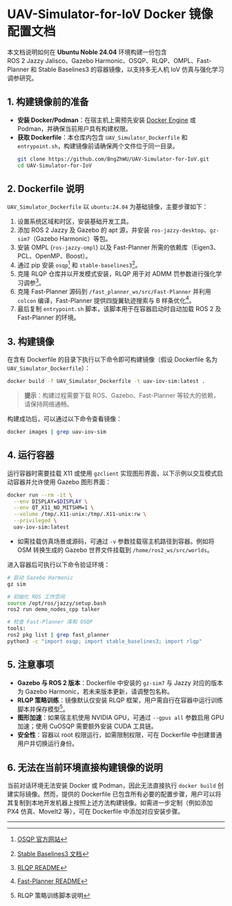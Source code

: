 # UAV-Simulator-for-IoV Docker 镜像配置文档

本文档说明如何在 **Ubuntu Noble 24.04** 环境构建一份包含 ROS 2 Jazzy Jalisco、Gazebo Harmonic、OSQP、RLQP、OMPL、Fast-Planner 和 Stable Baselines3 的容器镜像，以支持多无人机 IoV 仿真与强化学习调参研究。

## 1. 构建镜像前的准备

* **安装 Docker/Podman**：在宿主机上需预先安装 [Docker Engine](https://docs.docker.com/engine/install/) 或 Podman，并确保当前用户具有构建权限。
* **获取 Dockerfile**：本仓库内包含 `UAV_Simulator_Dockerfile` 和 `entrypoint.sh`，构建镜像前请确保两个文件位于同一目录。
  ```bash
  git clone https://github.com/BngZhWU/UAV-Simulator-for-IoV.git
  cd UAV-Simulator-for-IoV
  ```

## 2. Dockerfile 说明

`UAV_Simulator_Dockerfile` 以 `ubuntu:24.04` 为基础镜像，主要步骤如下：

1. 设置系统区域和时区，安装基础开发工具。
2. 添加 ROS 2 Jazzy 及 Gazebo 的 apt 源，并安装 `ros-jazzy-desktop`、`gz-sim7`（Gazebo Harmonic）等包。
3. 安装 OMPL (`ros-jazzy-ompl`) 以及 Fast-Planner 所需的依赖库（Eigen3、PCL、OpenMP、Boost）。
4. 通过 pip 安装 `osqp`[^1] 和 `stable-baselines3`[^2]。
5. 克隆 RLQP 仓库并以开发模式安装，RLQP 用于对 ADMM 罚参数进行强化学习调参[^3]。
6. 克隆 Fast-Planner 源码到 `/fast_planner_ws/src/Fast-Planner` 并利用 `colcon` 编译，Fast-Planner 提供四旋翼轨迹搜索与 B 样条优化[^4]。
7. 最后复制 `entrypoint.sh` 脚本，该脚本用于在容器启动时自动加载 ROS 2 及 Fast-Planner 的环境。

## 3. 构建镜像

在含有 Dockerfile 的目录下执行以下命令即可构建镜像（假设 Dockerfile 名为 `UAV_Simulator_Dockerfile`）：

```bash
docker build -f UAV_Simulator_Dockerfile -t uav-iov-sim:latest .
```

> **提示**：构建过程需要下载 ROS、Gazebo、Fast-Planner 等较大的依赖，请保持网络通畅。

构建成功后，可以通过以下命令查看镜像：

```bash
docker images | grep uav-iov-sim
```

## 4. 运行容器

运行容器时需要挂载 X11 或使用 `gzclient` 实现图形界面，以下示例以交互模式启动容器并允许使用 Gazebo 图形界面：

```bash
docker run --rm -it \
  --env DISPLAY=$DISPLAY \
  --env QT_X11_NO_MITSHM=1 \
  --volume /tmp/.X11-unix:/tmp/.X11-unix:rw \
  --privileged \
  uav-iov-sim:latest
```

* 如需挂载仿真场景或源码，可通过 `-v` 参数挂载宿主机路径到容器。例如将 OSM 转换生成的 Gazebo 世界文件挂载到 `/home/ros2_ws/src/worlds`。

进入容器后可执行以下命令验证环境：

```bash
# 启动 Gazebo Harmonic
gz sim

# 初始化 ROS 工作空间
source /opt/ros/jazzy/setup.bash
ros2 run demo_nodes_cpp talker

# 检查 Fast-Planner 库和 OSQP
tools:
ros2 pkg list | grep fast_planner
python3 -c "import osqp; import stable_baselines3; import rlqp"
```

## 5. 注意事项

* **Gazebo 与 ROS 2 版本**：Dockerfile 中安装的 `gz-sim7` 与 Jazzy 对应的版本为 Gazebo Harmonic，若未来版本更新，请调整包名称。
* **RLQP 策略训练**：镜像默认仅安装 RLQP 框架，用户需自行在容器中运行训练脚本并保存模型[^5]。
* **图形加速**：如果宿主机使用 NVIDIA GPU，可通过 `--gpus all` 参数启用 GPU 加速；使用 CuOSQP 需要额外安装 CUDA 工具链。
* **安全性**：容器以 root 权限运行，如需限制权限，可在 Dockerfile 中创建普通用户并切换运行身份。

## 6. 无法在当前环境直接构建镜像的说明

当前对话环境无法安装 Docker 或 Podman，因此无法直接执行 `docker build` 创建实际镜像。然而，提供的 Dockerfile 已包含所有必要的配置步骤，用户可以将其复制到本地开发机器上按照上述方法构建镜像。如需进一步定制（例如添加 PX4 仿真、MoveIt2 等），可在 Dockerfile 中添加对应安装步骤。

---

[^1]: [OSQP 官方网站](https://osqp.org/)

[^2]: [Stable Baselines3 文档](https://stable-baselines3.readthedocs.io/en/master/)

[^3]: [RLQP README](https://raw.githubusercontent.com/BerkeleyAutomation/rlqp/master/README.md)

[^4]: [Fast-Planner README](https://raw.githubusercontent.com/HKUST-Aerial-Robotics/Fast-Planner/master/README.md)

[^5]: RLQP 策略训练脚本说明
